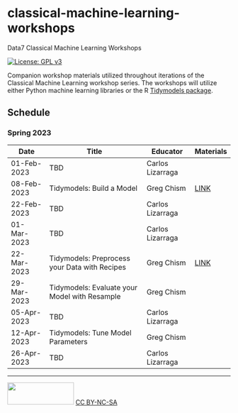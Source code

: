 # classical-machine-learning-workshops

Data7 Classical Machine Learning Workshops

[![License: GPL v3](https://img.shields.io/badge/License-GPLv3-blue.svg)](https://www.gnu.org/licenses/gpl-3.0)

Companion workshop materials utilized throughout iterations of the Classical Machine Learning workshop series. The workshops will utilize either Python machine learning libraries or the R [Tidymodels package](https://www.tidymodels.org/). 

## Schedule
### Spring 2023

| Date | Title | Educator | Materials|
|------|-------|----------|----------|
| 01-Feb-2023 | TBD | Carlos Lizarraga| |
| 08-Feb-2023 | Tidymodels: Build a Model| Greg Chism | [LINK](https://gchism.quarto.pub/tidymodels-build-a-model/) |
| 22-Feb-2023 | TBD | Carlos Lizarraga | |
| 01-Mar-2023 | TBD | Carlos Lizarraga | |
| 22-Mar-2023 | Tidymodels: Preprocess your Data with Recipes | Greg Chism | [LINK](https://gchism.quarto.pub/tidymodels-preprocess-your-data-with-recipes/) |
| 29-Mar-2023 | Tidymodels: Evaluate your Model with Resample | Greg Chism | |
| 05-Apr-2023 | TBD | Carlos Lizarraga | |
| 12-Apr-2023 | Tidymodels: Tune Model Parameters | Greg Chism | |
| 26-Apr-2023 | TBD | Carlos Lizarraga | |

---

<img src="https://upload.wikimedia.org/wikipedia/commons/thumb/4/4b/CC_BY-NC-SA.svg/800px-CC_BY-NC-SA.svg.png?20181117113353" width="150" height="50"/> [CC BY-NC-SA](https://creativecommons.org/licenses/by-nc-sa/4.0/)
